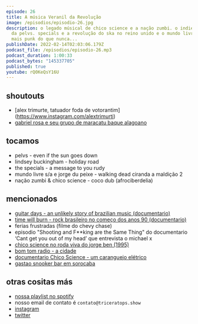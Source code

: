 ```yaml
---
episode: 26
title: A música Veranil da Revolução
image: /episodios/episodio-26.jpg
description: o legado músical de chico science e a nação zumbi. o indie praiano
  da pelvs. specials e a revolução do ska no reino unido e o mundo livre S/A
  mais punk do que nunca...
publishDate: 2022-02-14T02:03:06.179Z
podcast_file: /episodios/episodio-26.mp3
podcast_duration: 1:00:33
podcast_bytes: "145337705"
published: true
youtube: rQ0KeQsY16U
---
```

## shoutouts
* [alex trimurte, tatuador foda de votorantim] (https://www.instagram.com/alextrimurti)
* [gabriel rosa e seu grupo de maracatu baque alagoano](https://www.youtube.com/watch?v=SPbcaDBexP4)


## tocamos

* pelvs - even if the sun goes down
* lindsey buckingham - holiday road
* the specials - a message to you rudy
* mundo livre s/a e jorge du peixe - walking dead ciranda a maldição 2
* nação zumbi & chico science - coco dub (afrociberdelia)

## mencionados

* [guitar days - an unlikely story of brazilian music (documentario)](https://www.guitardays.com.br)
* [time will burn - rock brasileiro no começo dos anos 90 (documentario)](https://vimeo.com/288210832)
* ferias frustradas (filme do chevy chase)
* episodio "Shooting and F\*\*king are the Same Thing" do documentario ‘Cant get you out of my head’ que entrevista o michael x
* [chico science no roda viva do jorge ben (1995)](https://web.facebook.com/watch/?v=722869028252181)
* [bom tom radio - a cidade](https://youtu.be/Hflu4i158tc?t=3065)
* [documentario Chico Science - um caranguejo elétrico](https://www.youtube.com/watch?v=j299EbU-UnQ)
* [gastao snooker bar em sorocaba](https://www.instagram.com/lanchonete_snooker_gastao)

## otras cositas más

* [nossa playlist no spotify](https://open.spotify.com/playlist/0UiztKuga6LmTAxWTsUQdw?si=fb96026bc1994d90)
* nosso email de contato é `contato@triceratops.show`
* [instagram](https://www.instagram.com/triceratops.show/)
* [twitter](https://twitter.com/TriceratopsShow/)